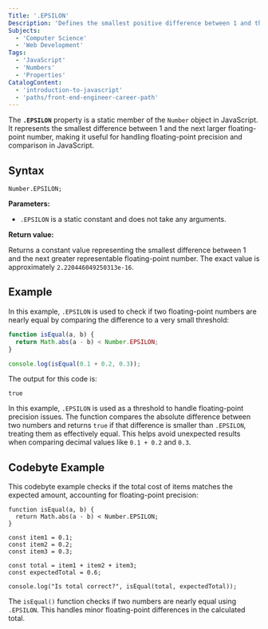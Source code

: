 ```yaml
---
Title: '.EPSILON'
Description: 'Defines the smallest positive difference between 1 and the next representable floating-point number in JavaScript.'
Subjects:
  - 'Computer Science'
  - 'Web Development'
Tags:
  - 'JavaScript'
  - 'Numbers'
  - 'Properties'
CatalogContent:
  - 'introduction-to-javascript'
  - 'paths/front-end-engineer-career-path'
---
```


The **`.EPSILON`** property is a static member of the `Number` object in JavaScript. It represents the smallest difference between 1 and the next larger floating-point number, making it useful for handling floating-point precision and comparison in JavaScript.

## Syntax

```pseudo
Number.EPSILON;
```

**Parameters:**

- `.EPSILON` is a static constant and does not take any arguments.

**Return value:**

Returns a constant value representing the smallest difference between 1 and the next greater representable floating-point number. The exact value is approximately `2.220446049250313e-16`.

## Example

In this example, `.EPSILON` is used to check if two floating-point numbers are nearly equal by comparing the difference to a very small threshold:

```js
function isEqual(a, b) {
  return Math.abs(a - b) < Number.EPSILON;
}

console.log(isEqual(0.1 + 0.2, 0.3));
```

The output for this code is:

```shell
true
```

In this example, `.EPSILON` is used as a threshold to handle floating-point precision issues. The function compares the absolute difference between two numbers and returns `true` if that difference is smaller than `.EPSILON`, treating them as effectively equal. This helps avoid unexpected results when comparing decimal values like `0.1 + 0.2` and `0.3`.

## Codebyte Example

This codebyte example checks if the total cost of items matches the expected amount, accounting for floating-point precision:

```codebyte/javascript
function isEqual(a, b) {
  return Math.abs(a - b) < Number.EPSILON;
}

const item1 = 0.1;
const item2 = 0.2;
const item3 = 0.3;

const total = item1 + item2 + item3;
const expectedTotal = 0.6;

console.log("Is total correct?", isEqual(total, expectedTotal));
```

The `isEqual()` function checks if two numbers are nearly equal using `.EPSILON`. This handles minor floating-point differences in the calculated total.
